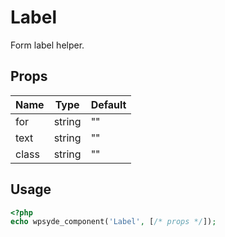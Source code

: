 # Label

Form label helper.

## Props

| Name  | Type   | Default |
| ----- | ------ | ------- |
| for   | string | ""      |
| text  | string | ""      |
| class | string | ""      |

## Usage

```php
<?php
echo wpsyde_component('Label', [/* props */]);
```
